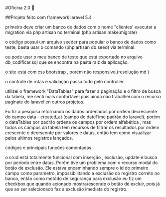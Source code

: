 #Oficina 2.0 :blue_car:

##Projeto  feito com framework laravel 5.4

primeiro deve criar um banco de dados com o nome "clientes'
executar a migration via php artisan no terminal  (php artisan make:migrate)

o código possui um arquivo  seeder para popular o banco de dados como teste, basta usar  o comando (php artisan db:seed) via terminal.

ou pode usar o meu banco de teste que está exportado no arquivo db_codificar.sql que se encontra na pasta raiz da aplicação.

o site está com css bootstrap , porém não responsivo.(resolução md )

o controle de rotas e validação passa todo pelo controller.

utilizei o framework "DataTables" para fazer a paginação e o filtro de busca da tabela, me senti mais confortável pois ainda não trabalhei com o recurso paginate do laravel en outros projetos.

 Eu fiz a pesquisa retornando os dados ordenados por ordem decrescente do campo data - created_at (campo de dateTime padrão do laravel),
porém o dataTables por padrão ordena os campos por ordem alfabética , mas todos os campos da tabela tem recursos de filtrar os resultados por ordem crescente e decrscente por valores e datas, então tem como visualizar pelos ultimos registros lançados.

códigos e principais funções comentadas.

o crud está totalmente funcional com inserção , exclusão, update e busca por período entre datas.
Porém tive um problema com o recurso modal do botão de exclusão.
Ele estava encaminhando sempre  o id do primeiro campo como parametro, impossibilitando a exclusão do registro correto no banco, então como metódo de segurança para exclusão eu fiz um checkbox que quando acionado mostra/esconde o botão de excluir, pois já que ao ser selecionado faz a exclusão imediata do registro.





